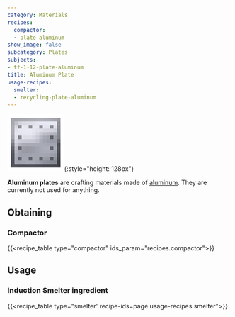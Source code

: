 ```yaml
---
category: Materials
recipes:
  compactor:
  - plate-aluminum
show_image: false
subcategory: Plates
subjects:
- tf-1-12-plate-aluminum
title: Aluminum Plate
usage-recipes:
  smelter:
  - recycling-plate-aluminum
---
```


![Aluminum plate](/assets/images/docs/1.12/thermal-foundation/plate-aluminum.png){:style="height: 128px"}


**Aluminum plates** are crafting materials made of
[aluminum](../aluminum-ingot/). They are currently not used for anything.


Obtaining
---------

### Compactor
{{<recipe_table type="compactor" ids_param="recipes.compactor">}}


Usage
-----

### Induction Smelter ingredient
{{<recipe_table type="smelter' recipe-ids=page.usage-recipes.smelter">}}
